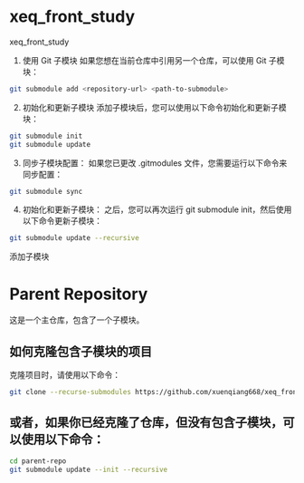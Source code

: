 # xeq_front_study

xeq_front_study

1. 使用 Git 子模块
如果您想在当前仓库中引用另一个仓库，可以使用 Git 子模块：

```sh
git submodule add <repository-url> <path-to-submodule>
```

2. 初始化和更新子模块
添加子模块后，您可以使用以下命令初始化和更新子模块：
```sh
git submodule init
git submodule update
```

3. 同步子模块配置： 如果您已更改 .gitmodules 文件，您需要运行以下命令来同步配置：

```sh
git submodule sync
```

4. 初始化和更新子模块： 之后，您可以再次运行 git submodule init，然后使用以下命令更新子模块：
```sh
git submodule update --recursive
```

添加子模块

# Parent Repository

这是一个主仓库，包含了一个子模块。

## 如何克隆包含子模块的项目

克隆项目时，请使用以下命令：

```sh
git clone --recurse-submodules https://github.com/xuenqiang668/xeq_front_study.git
```

## 或者，如果你已经克隆了仓库，但没有包含子模块，可以使用以下命令：

```sh
cd parent-repo
git submodule update --init --recursive
```


